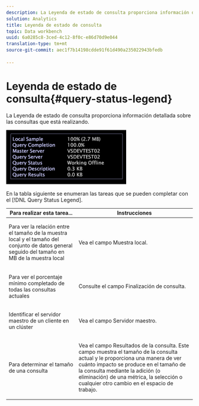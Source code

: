```yaml
---
description: La Leyenda de estado de consulta proporciona información detallada sobre las consultas que está realizando.
solution: Analytics
title: Leyenda de estado de consulta
topic: Data workbench
uuid: 6a0285c8-3ced-4c12-8f0c-e86d70d9e044
translation-type: tm+mt
source-git-commit: aec1f7b14198cdde91f61d490a235022943bfedb

---
```



# Leyenda de estado de consulta{#query-status-legend}

La Leyenda de estado de consulta proporciona información detallada sobre las consultas que está realizando.

![](assets/vis_StatusLegend.png)

En la tabla siguiente se enumeran las tareas que se pueden completar con el [!DNL Query Status Legend].

<table id="table_BD9330D4B3014A84B24EF0E71872F627"> 
 <thead> 
  <tr> 
   <th colname="col1" class="entry"> Para realizar esta tarea... </th> 
   <th colname="col2" class="entry"> Instrucciones </th> 
  </tr> 
 </thead>
 <tbody> 
  <tr> 
   <td colname="col1"> <p>Para ver la relación entre el tamaño de la muestra local y el tamaño del conjunto de datos general seguido del tamaño en MB de la muestra local </p> </td> 
   <td colname="col2"> <p>Vea el campo <span class="wintitle"> Muestra</span> local. </p> </td> 
  </tr> 
  <tr> 
   <td colname="col1"> <p>Para ver el porcentaje mínimo completado de todas las consultas actuales </p> </td> 
   <td colname="col2"> <p>Consulte el <span class="wintitle"> campo Finalización</span> de consulta. </p> </td> 
  </tr> 
  <tr> 
   <td colname="col1"> <p>Identificar el servidor maestro de un cliente en un clúster </p> </td> 
   <td colname="col2"> <p>Vea el campo <span class="wintitle"> Servidor</span> maestro. </p> </td> 
  </tr> 
  <tr> 
   <td colname="col1"> <p>Para determinar el tamaño de una consulta </p> </td> 
   <td colname="col2"> <p>Vea el <span class="wintitle"> campo Resultados</span> de la consulta. Este campo muestra el tamaño de la consulta actual y le proporciona una manera de ver cuánto impacto se produce en el tamaño de la consulta mediante la adición (o eliminación) de una métrica, la selección o cualquier otro cambio en el espacio de trabajo. </p> </td> 
  </tr> 
 </tbody> 
</table>

